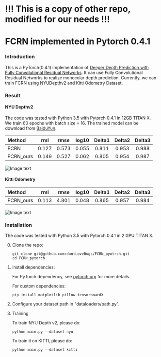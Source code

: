# !!! This is a copy of other repo, modified for our needs !!!
# FCRN implemented in Pytorch 0.4.1


### Introduction
This is a PyTorch(0.4.1) implementation of [Deeper Depth Prediction with Fully Convolutional Residual Networks](http://ieeexplore.ieee.org/document/7785097/). It
can use Fully Convolutional Residual Networks to realize monocular depth prediction. Currently, we can train FCRN
using NYUDepthv2 and Kitti Odometry Dataset.


### Result

#### NYU Depthv2

The code was tested with Python 3.5 with Pytorch 0.4.1 in 12GB TITAN X.  We train 60 epochs with batch size = 16. The trained model can be download from [BaiduYun](https://pan.baidu.com/s/1A3lq0ntPKBOH-En818bo8A).

 Method |   rml  | rmse  | log10 | Delta1 | Delta2 | Delta3 
 :-------| :------: | :------: | :------: | :------: | :------: | :------: 
 FCRN   | 0.127  | 0.573 | 0.055 | 0.811 | 0.953 | 0.988
 FCRN_ours  | 0.149 | 0.527 | 0.062 | 0.805 | 0.954 | 0.987
 
![Image text](https://github.com/dontLoveBugs/FCRN_pytorch/blob/master/result/nyu.png)

#### Kitti Odometry
 Method |   rml  | rmse  | log10 | Delta1 | Delta2 | Delta3 
 :-------| :------: | :------: | :------: | :------: | :------: | :------: 
 FCRN_ours  | 0.113 | 4.801 | 0.048 | 0.865 | 0.957 | 0.984
 
 ![Image text](https://github.com/dontLoveBugs/FCRN_pytorch/blob/master/result/kitti.png)

### Installation
The code was tested with Python 3.5 with Pytorch 0.4.1 in 2 GPU TITAN X. 

0. Clone the repo:
    ```Shell
    git clone git@github.com:dontLoveBugs/FCRN_pyotrch.git
    cd FCRN_pytorch
    ```

1. Install dependencies:

    For PyTorch dependency, see [pytorch.org](https://pytorch.org/) for more details.

    For custom dependencies:
    ```Shell
    pip install matplotlib pillow tensorboardX
    ```

2. Configure your dataset path in "dataloaders/path.py".

3. Training

    To train NYU Depth v2, please do:
    ```Shell
    python main.py --dataset nyu
    ```

    To train it on KITTI, please do:
    ```Shell
    python main.py --dataset kitti
    ```




